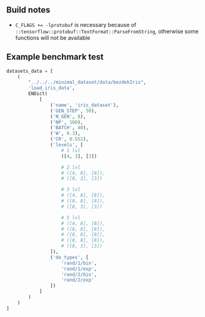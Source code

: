 ## Build notes

* `C_FLAGS += -lprotobuf` is necessary because of `::tensorflow::protobuf::TextFormat::ParseFromString`, otherwise some functions will not be available

## Example benchmark test

```python
datasets_data = [
    (
        "../../../minimal_dataset/data/bezdekIris",
        'load_iris_data',
        ENDict(
            [
                ('name', 'iris_dataset'),
                ('GEN_STEP', 50),
                ('N_GEN', 8),
                ('NP', 100),
                ('BATCH', 40),
                ('W', 0.3),
                ('CR', 0.552),
                ('levels', [
                    # 1 lvl
                    ([4, 3], [3])

                    # 2 lvl
                    # ([4, 8], [8]),
                    # ([8, 3], [3])

                    # 3 lvl
                    # ([4, 8], [8]),
                    # ([8, 8], [8]),
                    # ([8, 3], [3])

                    # 5 lvl
                    # ([4, 8], [8]),
                    # ([8, 8], [8]),
                    # ([8, 8], [8]),
                    # ([8, 8], [8]),
                    # ([8, 3], [3])
                ]),
                ('de_types', [
                    'rand/1/bin',
                    'rand/1/exp',
                    'rand/2/bin',
                    'rand/2/exp'
                ])
            ]
        )
    )
]
```